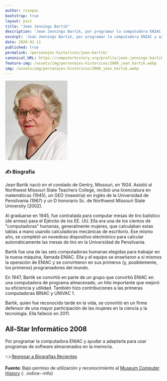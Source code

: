 ```yaml
---
author: rosepac
bootstrap: true
layout: post
title: "Jean Jennings Bartik"
description: 'Jean Jennings Bartik, por programar la computadora ENIAC y ayudar a adaptarla para usar programas de software almacenados en la memoria.'
excerpt: 'Jean Jennings Bartik, por programar la computadora ENIAC y ayudar a adaptarla para usar programas de software almacenados en la memoria.'
date: 2020-02-11
published: true
permalink: /personajes-historicos/jean-bartik/
canonical_URL: https://computerhistory.org/profile/jean-jennings-bartik/
feature-img: /assets/img/personajes-historicos/2008_jean_bartik.webp
img: /assets/img/personajes-historicos/2008_jean_bartik.webp
---
```


 <img src="/assets/img/personajes-historicos/2008_jean_bartik.webp" width="200px" high="250px" alt="Jean Jennings Bartik" title="Jean Jennings Bartik">

### ✍ Biografía

Jean Bartik nació en el condado de Gentry, Missouri, en 1924. Asistió al Northwest Missouri State Teachers College, recibió una licenciatura en matemáticas (1945), un GED (maestría) en inglés de la Universidad de Pensilvania (1967) y un D honorario Sc. de Northwest Missouri State University (2002).

Al graduarse en 1945, fue contratada para computar mesas de tiro balístico (de armas) para el Ejército de los EE. UU. Ella era una de los cientos de "computadoras" humanas, generalmente mujeres, que calculaban estas tablas a mano usando calculadoras mecánicas de escritorio. Ese mismo año, se completó un novedoso dispositivo electrónico para calcular automáticamente las mesas de tiro en la Universidad de Pensilvania.

Bartik fue una de las seis computadoras humanas elegidas para trabajar en la nueva máquina, llamada ENIAC. Ella y el equipo se enseñaron a sí mismos la operación de ENIAC y se convirtieron en sus primeros (y, posiblemente, los primeros) programadores del mundo.

En 1947, Bartik se convirtió en parte de un grupo que convirtió ENIAC en una computadora de programa almacenado, un hito importante que mejoró su eficiencia y utilidad. También hizo contribuciones a las primeras computadoras BINAC y UNIVAC 1.

Bartik, quien fue reconocido tarde en la vida, se convirtió en un firme defensor de una mayor participación de las mujeres en la ciencia y la tecnología. Ella falleció en 2011.

## All-Star Informático 2008

Por programar la computadora ENIAC y ayudar a adaptarla para usar programas de software almacenados en la memoria.

👈 [Regresar a Biografías Recientes](/personajes-historicos/#-biografías-agregadas-más-recientes-)

**Fuente**: Bajo permiso de utilización y reconocimiento al [Museum Computer History](https://www.computerhistory.org/ "Página web el Museo de la Historia de las Computadoras")
{: .notice--info}
